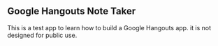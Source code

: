 Google Hangouts Note Taker
--------------------------

This is a test app to learn how to build a Google Hangouts app.  it is not designed for public use.